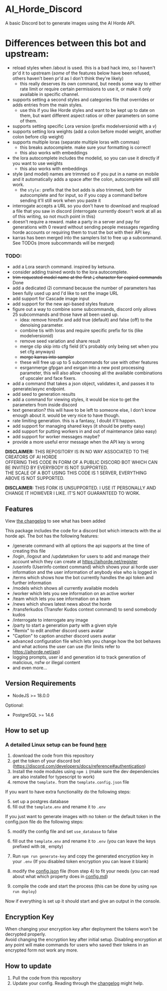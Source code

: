 # AI_Horde_Discord

A basic Discord bot to generate images using the AI Horde API.

# Differences between this bot and upstream:

- reload styles when /about is used. this is a bad hack imo, so I haven't pr'd it to upstream (*some* of the features below have been refused, others haven't been pr'd as I don't think they're likely)
  - this really deserves its own command, but needs some way to either rate limit or require certain permissions to use it, or make it only available in specific channel.
- supports setting a second styles and categories file that overrides or adds entries from the main styles.
  - use this if you like Horde styles and want to be kept up to date on them, but want different aspect ratios or other parameters on some of them.
- supports setting specific Lora version (prefix modelversionid with a *v*)
- supports setting lora weights (add a colon before model weight, another colon before clip weight)
- supports multiple loras (separate multiple loras with commas)
  - this breaks autocomplete. make sure your formatting is correct!
  - this also works with embeddings
- the lora autocomplete includes the modelid, so you can use it directly if you want to use weights
  - this also works with embeddings
- style (and model) names are trimmed so if you put in a name on mobile and it automatically adds a space after the colon, autocomplete will still work.
  - the `style:` prefix that the bot adds is also trimmed, both for autocomplete and for input, so if you copy a command before sending it'll still work when you paste it
- interrogate accepts a URL so you don't have to download and reupload a file that you saw in discord (interrogate currently doesn't work at all as of this writing, so not much point in this)
- doesn't require a reward. make a party in a server and pay for generations with 0 reward without sending people messages regarding horde accounts or requiring them to trust the bot with their API key.
- karras has been merged into the samplers list to free up a subcommand. See TODOs (more subcommands will be merged)

### TODO:

- add a Lora search command. inspired by ketsuna.
- consider adding trained words to the lora autocomplete.
- ~~trim requested model name at the first `|` character for copied commands~~ Done
- add a dedicated i2i command because the number of parameters has been fully used up and I'd like to set the image URL
- add support for Cascade image input
- add support for the new api-based styles feature
- figure out a way to combine some subcommands, discord only allows 25 subcommands and those have all been used up.
  - idea: remove hiresfix and add true (default) and false (off) to the denoising parameter.
  - combine tis with loras and require specific prefix for tis (like modelversionid)
  - remove seed variation and share result
  - merge clip skip into cfg field (it's probably only being set when you set cfg anyways)
  - ~~merge karras into sampler~~
  - these will free up up to 5 subcommands for use with other features
  - esrganmerge gfpgan and esrgan into a new post processing parameter, this will also allow choosing all the available combinations of upscaler and face fixers.
- add a command that takes a json object, validates it, and passes it to generate/async endpoint.
- add seed to generation results
- add a command for viewing styles, it would be nice to get the parameters from inside discord
- text generation? this will have to be left to someone else, I don't know enough about it. would be very nice to have though.
- rate limiting generation. this is a fantasy, I doubt it'll happen.
- add support for managing shared keys (it should be pretty easy)
- add support for putting workers in and out of maintenance (also easy)
- add support for worker messages maybe?
- provide a more useful error message when the API key is wrong


**DISCLAIMER:** THIS REPOSITORY IS IN NO WAY ASSOCIATED TO THE CREATORS OF AI HORDE  
OFFERING THIS CODE IN FORM OF A PUBLIC DISCORD BOT WHICH CAN BE INVITED BY EVERYBODY IS NOT SUPPORTED.  
THE SCALE OF A BOT USING THIS CODE IS 1 SERVER, EVERYTHING ABOVE IS NOT SUPPORTED.  

**DISCLAIMER:** THIS FORK IS UNSUPPORTED. I USE IT PERSONALLY AND CHANGE IT HOWEVER I LIKE. IT'S NOT GUARANTEED TO WORK.

## Features

View [the changelog](https://github.com/ZeldaFan0225/AI_Horde_Discord/blob/main/changelog.md) to see what has been added

This package includes the code for a discord bot which interacts with the ai horde api.
The bot has the following features:

- /generate command with all options the api supports at the time of creating this file
- /login, /logout and /updatetoken for users to add and manage their account which they can create at https://aihorde.net/register
- /userinfo (Userinfo context command) which shows your ai horde user information and the user information of anybody else who is logged in
- /terms which shows how the bot currently handles the api token and further information
- /models which shows all currently available models
- /worker which lets you see information on an active worker
- /team which lets you see information on a team
- /news which shows latest news about the horde
- /transferkudos (Transfer Kudos context command) to send somebody kudos
- /interrogate to interrogate any image
- /party to start a generation party with a given style
- "Remix" to edit another discord users avatar 
- "Caption" to caption anozher discord users avatar
- advanced configuration file which lets you change how the bot behaves and what actions the user can use (for limits refer to https://aihorde.net/api)
- logging prompts, user id and generation id to track generation of malicious, nsfw or illegal content
- and even more...

## Version Requirements

- NodeJS >= 18.0.0

Optional:  
- PostgreSQL >= 14.6

## How to set up

### A detailed Linux setup can be found [here](https://github.com/ZeldaFan0225/AI_Horde_Discord/blob/main/DB_SETUP.md)

1) download the code from this repository  
2) get the token of your discord bot (https://discord.com/developers/docs/reference#authentication)  
3) Install the node modules using `npm i` (make sure the dev dependencies are also installed for typescript to work)  
4) remove the `template.` from the `template.config.json` file  
  
If you want to have extra functionality do the following steps:  

5) set up a postgres database  
6) fill out the `template.env` and rename it to `.env`  
  
If you just want to generate images with no token or the default token in the config.json file do the following steps:  

5) modify the config file and set `use_database` to false  
6) fill out the `template.env` and rename it to `.env` (you can leave the keys prefixed with `DB_` empty)  
  
7) Run `npm run generate-key` and copy the generated encryption key in your `.env` (If you disabled token encryption you can leave it blank)
8) modify the [config.json](https://github.com/ZeldaFan0225/AI_Horde_Discord/blob/main/template.config.json) file (from step 4) to fit your needs (you can read about what which property does in [config.md](https://github.com/ZeldaFan0225/AI_Horde_Discord/blob/main/config.md))  
9) compile the code and start the process (this can be done by using `npm run deploy`)  
  
Now if everything is set up it should start and give an output in the console.  


## Encryption Key
When changing your encryption key after deployment the tokens won't be decrypted properly.  
Avoid changing the encryption key after initial setup.
Disabling encryption at any point will make commands for users who saved their tokens in an encrypted form not work any more.

## How to update

1) Pull the code from this repository
2) Update your config. Reading through the [changelog](https://github.com/ZeldaFan0225/AI_Horde_Discord/blob/main/changelog.md) might help.
